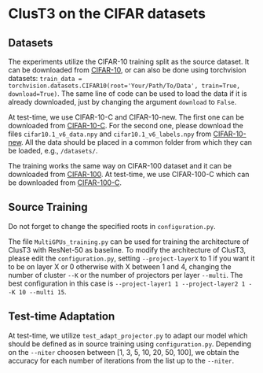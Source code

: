 # ClusT3 on the CIFAR datasets

## Datasets

The experiments utilize the CIFAR-10 training split as the source dataset. It can be downloaded from 
[CIFAR-10](https://www.cs.toronto.edu/~kriz/cifar-10-python.tar.gz), or can also be done using torchvision
datasets: `train_data = torchvision.datasets.CIFAR10(root='Your/Path/To/Data', train=True, download=True)`.
The same line of code can be used to load the data if it is already downloaded, just by changing the
argument `download` to `False`.

At test-time, we use CIFAR-10-C and CIFAR-10-new. The first one can be downloaded from [CIFAR-10-C](
https://zenodo.org/record/2535967#.YzHFMXbMJPY). For the second one, please download the files 
`cifar10.1_v6_data.npy` and `cifar10.1_v6_labels.npy` from [CIFAR-10-new](https://github.com/modestyachts/CIFAR-10.1/tree/master/datasets).
All the data should be placed in a common folder from which they can be loaded, e.g., `/datasets/`.

The training works the same way on CIFAR-100 dataset and it can be downloaded from [CIFAR-100](https://www.cs.toronto.edu/~kriz/cifar-100-python.tar.gz).
At test-time, we use CIFAR-100-C which can be downloaded from [CIFAR-100-C](https://zenodo.org/record/3555552/files/CIFAR-100-C.tar?download=1).

## Source Training

Do not forget to change the specified roots in `configuration.py`.

The file `MultiGPUs_training.py` can be used for training the architecture of ClusT3 with ResNet-50 as baseline. To modify the architecture of ClusT3, please edit the `configuration.py`, setting `--project-layerX` to 1 if you want it to be on layer X or 0 otherwise with X between 1 and 4, changing the number of cluster `--K` or the number of projectors per layer `--multi`. The best configuration in this case is `--project-layer1 1 --project-layer2 1 --K 10 --multi 15`.

## Test-time Adaptation

At test-time, we utilize `test_adapt_projector.py` to adapt our model which should be defined as in source training using `configuration.py`.
Depending on the `--niter` choosen between [1, 3, 5, 10, 20, 50, 100], we obtain the accuracy for each number of iterations from the list up to the `--niter`.
